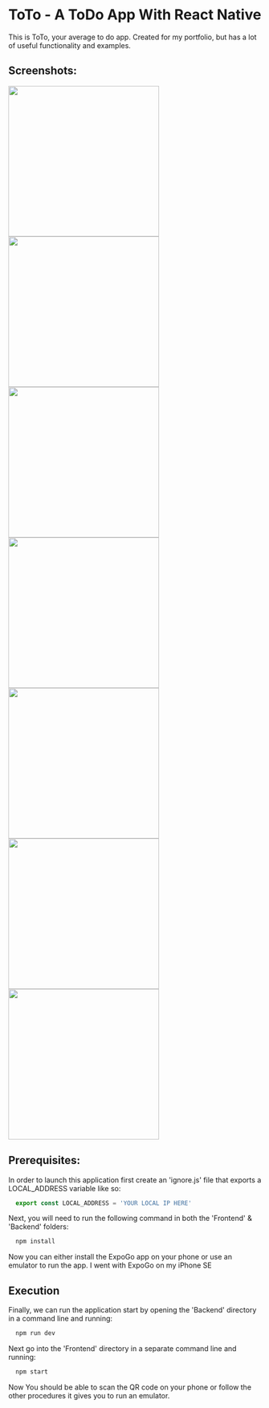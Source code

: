 # ToTo - A ToDo App With React Native
This is ToTo, your average to do app. Created for my portfolio, but has a lot of useful functionality and examples.


## Screenshots:
<img src="/screenshots/screenshot_landing.png?raw=true" width="300">
<img src="/screenshots/screenshot_register.png?raw=true" width="300">
<img src="/screenshots/screenshot_login.png?raw=true" width="300">
<img src="/screenshots/screenshot_full_list.png?raw=true" width="300">
<img src="/screenshots/screenshot_full_list_marked.png?raw=true" width="300">
<img src="/screenshots/screenshot_short_list.png?raw=true" width="300">
<img src="/screenshots/screenshot_add.png?raw=true" width="300">

## Prerequisites:

In order to launch this application first create an 'ignore.js' file that exports a LOCAL_ADDRESS variable like so:
```javascript
  export const LOCAL_ADDRESS = 'YOUR LOCAL IP HERE'
```
Next, you will need to run the following command in both the 'Frontend' & 'Backend' folders:
```bash
  npm install
```
Now you can either install the ExpoGo app on your phone or use an emulator to run the app. I went with ExpoGo on my iPhone SE

## Execution

Finally, we can run the application start by opening the 'Backend' directory in a command line and running:
```bash
  npm run dev
```
Next go into the 'Frontend' directory in a separate command line and running:
```bash
  npm start
```
Now You should be able to scan the QR code on your phone or follow the other procedures it gives you to run an emulator.
